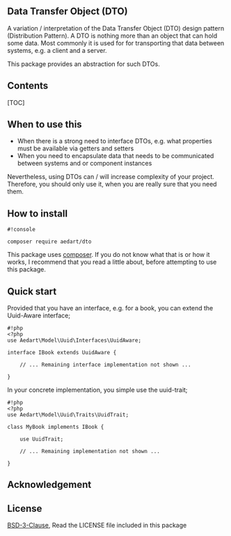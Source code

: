 ## Data Transfer Object (DTO) ##

A variation / interpretation of the Data Transfer Object (DTO) design pattern (Distribution Pattern). A DTO is nothing more than an object that
can hold some data. Most commonly it is used for for transporting that data between systems, e.g. a client and a server. 

This package provides an abstraction for such DTOs.

## Contents ##

[TOC]

## When to use this ##

* When there is a strong need to interface DTOs, e.g. what properties must be available via getters and setters
* When you need to encapsulate data that needs to be communicated between systems and or component instances

Nevertheless, using DTOs can / will increase complexity of your project. Therefore, you should only use it, when you are really sure that you need them.

## How to install ##

```
#!console

composer require aedart/dto
```

This package uses [composer](https://getcomposer.org/). If you do not know what that is or how it works, I recommend that you read a little about, before attempting to use this package.

## Quick start ##

Provided that you have an interface, e.g. for a book, you can extend the Uuid-Aware interface;

```
#!php
<?php
use Aedart\Model\Uuid\Interfaces\UuidAware;

interface IBook extends UuidAware {

    // ... Remaining interface implementation not shown ...
    
}

```

In your concrete implementation, you simple use the uuid-trait;
 
```
#!php
<?php
use Aedart\Model\Uuid\Traits\UuidTrait;

class MyBook implements IBook {
 
    use UuidTrait;

    // ... Remaining implementation not shown ... 
 
}
```

## Acknowledgement ##



## License ##

[BSD-3-Clause](http://spdx.org/licenses/BSD-3-Clause), Read the LICENSE file included in this package